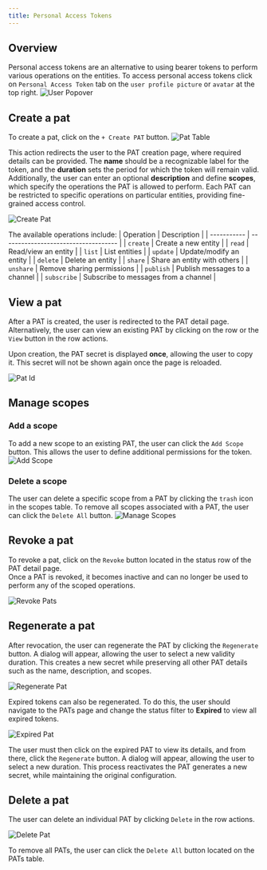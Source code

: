 ```yaml
---
title: Personal Access Tokens
---
```


## Overview
Personal access tokens are an alternative to using bearer tokens to perform various operations on the entities.
To access personal access tokens click on `Personal Access Token` tab on the `user profile picture` or `avatar` at the top right.
![User Popover](../img/profile-management/jdoe-popover.png)

## Create a pat
To create a pat, click on the `+ Create PAT` button. 
![Pat Table](../img/pats/pats-table.png)

This action redirects the user to the PAT creation page, where required details can be provided. The **name** should be a recognizable label for the token, and the **duration** sets the period for which the token will remain valid. Additionally, the user can enter an optional **description** and define **scopes**, which specify the operations the PAT is allowed to perform. Each PAT can be restricted to specific operations on particular entities, providing fine-grained access control.

![Create Pat](../img/pats/create-pat.png)

The available operations include:
| Operation   | Description                          |
| ----------- | ------------------------------------ |
| `create`    | Create a new entity                  |
| `read`      | Read/view an entity                  |
| `list`      | List entities                        |
| `update`    | Update/modify an entity              |
| `delete`    | Delete an entity                     |
| `share`     | Share an entity with others          |
| `unshare`   | Remove sharing permissions           |
| `publish`   | Publish messages to a channel        |
| `subscribe` | Subscribe to messages from a channel |

## View a pat
After a PAT is created, the user is redirected to the PAT detail page. Alternatively, the user can view an existing PAT by clicking on the row or the `View` button in the row actions.

Upon creation, the PAT secret is displayed **once**, allowing the user to copy it. This secret will not be shown again once the page is reloaded.

![Pat Id](../img/pats/pat-id.png)

## Manage scopes
### Add a scope
To add a new scope to an existing PAT, the user can click the `Add Scope` button. This allows the user to define additional permissions for the token.
![Add Scope](../img/pats/add-scope.png)

### Delete a scope
The user can delete a specific scope from a PAT by clicking the `trash` icon in the scopes table. 
To remove all scopes associated with a PAT, the user can click the `Delete All` button.
![Manage Scopes](../img/pats/manage-scopes.png)

## Revoke a pat
To revoke a pat, click on the `Revoke` button  located in the status row of the PAT detail page.   
Once a PAT is revoked, it becomes inactive and can no longer be used to perform any of the scoped operations.

![Revoke Pats](../img/pats/revoke-pat.png)

## Regenerate a pat
After revocation, the user can regenerate the PAT by clicking the `Regenerate` button. A dialog will appear, allowing the user to select a new validity duration. This creates a new secret while preserving all other PAT details such as the name, description, and scopes.

![Regenerate Pat](../img/pats/regenerate-pat.png)

Expired tokens can also be regenerated. To do this, the user should navigate to the PATs page and change the status filter to **Expired** to view all expired tokens. 

![Expired Pat](../img/pats/expired-status.png)

The user must then click on the expired PAT to view its details, and from there, click the `Regenerate` button. A dialog will appear, allowing the user to select a new duration. This process reactivates the PAT generates a new secret, while maintaining the original configuration.

## Delete a pat
The user can delete an individual PAT by clicking `Delete` in the row actions.  

![Delete Pat](../img/pats/delete-pat.png)

To remove all PATs, the user can click the `Delete All` button located on the PATs table.
